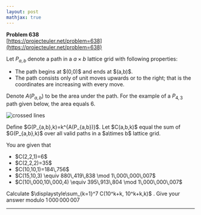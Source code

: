 ```yaml
---
layout: post
mathjax: true
---
```

**Problem 638**  
[https://projecteuler.net/problem=638](https://projecteuler.net/problem=638)

Let $P_{a,b}$ denote a path in a $a\times b$ lattice grid with following properties:
<ul>
<li>The path begins at $(0,0)$ and ends at $(a,b)$.</li>
<li>The path consists only of unit moves upwards or to the right; that is the coordinates are increasing with every move.</li>
</ul>

Denote $A(P_{a,b})$ to be the area under the path. For the example of a $P_{4,3}$ path given below, the area equals 6.

<div class="center">
<img src="project/images/p638_lattice_area.png" alt="crossed lines" />
</div>
<p>
Define $G(P_{a,b},k)=k^{A(P_{a,b})}$. Let $C(a,b,k)$ equal the sum of $G(P_{a,b},k)$ over all valid paths in a $a\times b$ lattice grid. 
</p>
<p>
You are given that
</p>
<ul>
<li>$C(2,2,1)=6$</li>
<li>$C(2,2,2)=35$</li>
<li>$C(10,10,1)=184\,756$</li>
<li>$C(15,10,3) \equiv 880\,419\,838 \mod 1\,000\,000\,007$</li>
<li>$C(10\,000,10\,000,4) \equiv 395\,913\,804 \mod 1\,000\,000\,007$</li>
</ul>

Calculate $\displaystyle\sum_{k=1}^7 C(10^k+k, 10^k+k,k)$ . Give your answer modulo $1\,000\,000\,007$

---
